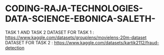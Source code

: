 # CODING-RAJA-TECHNOLOGIES-DATA-SCIENCE-EBONICA-SALETH-
TASK 1 AND TASK 2
DATASET FOR TASK 1 : https://www.kaggle.com/datasets/grouplens/movielens-20m-dataset
DATASET FOR TASK 2 : https://www.kaggle.com/datasets/kartik2112/fraud-detection
